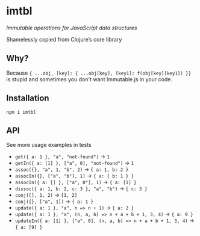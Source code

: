 # imtbl

_Immutable operations for JavaScript data structures_

Shamelessly copied from Clojure’s core library

## Why?

Because `{ ...obj, [key]: { ...obj[key], [key1]: f(obj[key][key1]) }}` is stupid and sometimes you don't want Immutable.js in your code.

## Installation

```
npm i imtbl
```

## API

See more usage examples in tests

* `get({ a: 1 }, "a", "not-found")` -> `1`
* `getIn({ a: [1] }, ["a", 0], "not-found")` -> `1`
* `assoc({}, "a", 1, "b", 2)` -> `{ a: 1, b: 2 }`
* `assocIn({}, ["a", "b"], 1)` -> `{ a: { b: 1 } }`
* `assocIn({ a: [] }, ["a", 0"], 1)` -> `{ a: [1] }`
* `dissoc({ a: 1, b: 2, c: 3 }, "a", "b")` -> `{ c: 3 }`
* `conj([], 1, 2)` -> `[1, 2]`
* `conj({}, ["a", 1])` -> `{ a: 1 }`
* `update({ a: 1 }, "a", n => n + 1)` -> `{ a: 2 }`
* `update({ a: 1 }, "a", (n, a, b) => n + a + b + 1, 3, 4)` -> `{ a: 9 }`
* `updateIn({ a: [1] }, ["a", 0], (n, a, b) => n + a + b + 1, 3, 4)` -> `{ a: [9] }`
